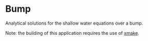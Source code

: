 # Bump
Analytical solutions for the shallow water equations over a bump.

Note: the building of this application requires the use of [xmake](https://xmake.io/#/).
